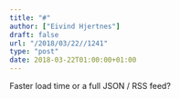 ```yaml
---
title: "#"
author: ["Eivind Hjertnes"]
draft: false
url: "/2018/03/22//1241"
type: "post"
date: 2018-03-22T01:00:00+01:00
---
```


Faster load time or a full JSON / RSS feed?
